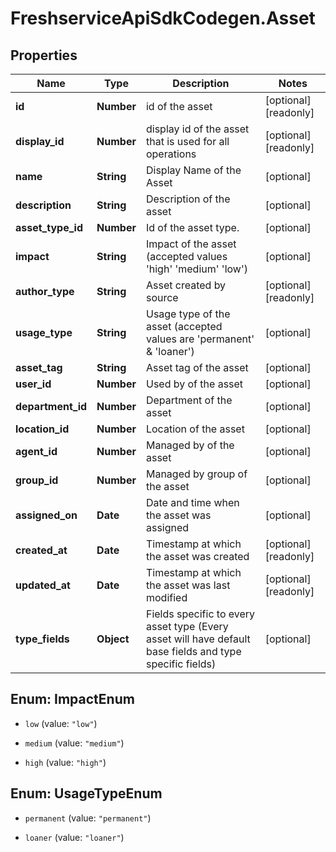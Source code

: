# FreshserviceApiSdkCodegen.Asset

## Properties

| Name              | Type       | Description                                                                                              | Notes                 |
| ----------------- | ---------- | -------------------------------------------------------------------------------------------------------- | --------------------- |
| **id**            | **Number** | id of the asset                                                                                          | [optional] [readonly] |
| **display_id**    | **Number** | display id of the asset that is used for all operations                                                  | [optional] [readonly] |
| **name**          | **String** | Display Name of the Asset                                                                                | [optional]            |
| **description**   | **String** | Description of the asset                                                                                 | [optional]            |
| **asset_type_id** | **Number** | Id of the asset type.                                                                                    | [optional]            |
| **impact**        | **String** | Impact of the asset (accepted values &#39;high&#39; &#39;medium&#39; &#39;low&#39;)                      | [optional]            |
| **author_type**   | **String** | Asset created by source                                                                                  | [optional] [readonly] |
| **usage_type**    | **String** | Usage type of the asset (accepted values are &#39;permanent&#39; &amp; &#39;loaner&#39;)                 | [optional]            |
| **asset_tag**     | **String** | Asset tag of the asset                                                                                   | [optional]            |
| **user_id**       | **Number** | Used by of the asset                                                                                     | [optional]            |
| **department_id** | **Number** | Department of the asset                                                                                  | [optional]            |
| **location_id**   | **Number** | Location of the asset                                                                                    | [optional]            |
| **agent_id**      | **Number** | Managed by of the asset                                                                                  | [optional]            |
| **group_id**      | **Number** | Managed by group of the asset                                                                            | [optional]            |
| **assigned_on**   | **Date**   | Date and time when the asset was assigned                                                                | [optional]            |
| **created_at**    | **Date**   | Timestamp at which the asset was created                                                                 | [optional] [readonly] |
| **updated_at**    | **Date**   | Timestamp at which the asset was last modified                                                           | [optional] [readonly] |
| **type_fields**   | **Object** | Fields specific to every asset type (Every asset will have default base fields and type specific fields) | [optional]            |

## Enum: ImpactEnum

- `low` (value: `"low"`)

- `medium` (value: `"medium"`)

- `high` (value: `"high"`)

## Enum: UsageTypeEnum

- `permanent` (value: `"permanent"`)

- `loaner` (value: `"loaner"`)
